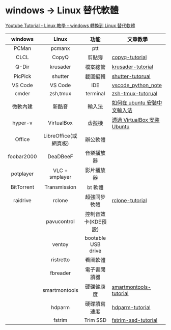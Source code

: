 # windows -> Linux 替代軟體

[Youtube Tutorial - Linux 教學 - windows 轉換到 Linux 替代軟體](https://youtu.be/pKThLRl4LlM)

|   windows  |         Linux         |     功能     | 文章教學                                                                                                            |
|:----------:|:---------------------:|:------------:|---------------------------------------------------------------------------------------------------------------------|
|    PCMan   |         pcmanx        |      ptt     |                                                                                                                     |
|    CLCL    |         CopyQ         |    剪貼簿    | [copyq-tutorial](https://github.com/twtrubiks/linux-note/tree/master/copyq-tutorial)                      |
|    Q-Dir   |        krusader       |   檔案總管   | [krusader-tutorial](https://github.com/twtrubiks/linux-note/tree/master/krusader-tutorial)                   |
|   PicPick  |        shutter        |   截圖編輯   | [shutter-tutorual](https://github.com/twtrubiks/linux-note/tree/master/shutter-tutorual)                            |
|   VS Code  |        VS Code        |      IDE     | [vscode_python_note](https://github.com/twtrubiks/vscode_python_note)                                               |
|    cmder   |        zsh,tmux       |   terminal   | [zsh-tmux-tutorual](https://github.com/twtrubiks/linux-note/tree/master/zsh-tmux-tutorual)                          |
|  微軟內建  |         新酷音        |    輸入法    | [如何在 ubuntu 安裝中文輸入法](https://github.com/twtrubiks/linux-note/tree/master/chinese-input-methods-on-ubuntu) |
|   hyper-v  |       VirtualBox      |    虛擬機    | [透過 VirtualBox 安裝 Ubuntu](https://youtu.be/lI1EMwhW6lE)                                                         |
|   Office   | LibreOffice(或網頁板) |   辦公軟體   |                                                                                                                     |
| foobar2000 |        DeaDBeeF       |  音樂播放器  |                                                                                                                     |
|  potplayer |     VLC + smplayer    |  影片播放器  |                                                                                                                     |
| BitTorrent |      Transmission     |    bt 軟體   |                                                                                                                     |
| raidrive   |         rclone        | 超強同步軟體 |  [rclone-tutorial](https://github.com/twtrubiks/linux-note/tree/master/rclone-tutorial)                                                                                                |
|    |         pavucontrol        | 控制音效卡(KDE預設) |
|    |         ventoy        |  bootable USB drive |
|    |         ristretto        |  看圖軟體 |
|    |         fbreader        |  電子書閱讀器 |
|    |         smartmontools        | 硬碟健康度 |  [smartmontools-tutorial](https://github.com/twtrubiks/linux-note/tree/master/smartmontools-tutorial)
|    |         hdparm        | 硬碟讀寫速度 |  [hdparm-tutorial](https://github.com/twtrubiks/linux-note/tree/master/hdparm-tutorial)
|    |         fstrim        | Trim SSD |  [fstrim-ssd-tutorial](https://github.com/twtrubiks/linux-note/tree/master/fstrim-ssd-tutorial)
